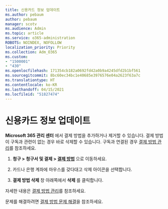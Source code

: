 ```yaml
---
title: 신용카드 정보 업데이트
ms.author: pebaum
author: pebaum
manager: scotv
ms.audience: Admin
ms.topic: article
ms.service: o365-administration
ROBOTS: NOINDEX, NOFOLLOW
localization_priority: Priority
ms.collection: Adm_O365
ms.custom:
- "1500001"
- "430"
ms.openlocfilehash: 171354cb182a0692fd42a0b9a4245dfd2b1bf561
ms.sourcegitcommit: 8bc60ec34bc1e40685e3976576e04a2623f63a7c
ms.translationtype: HT
ms.contentlocale: ko-KR
ms.lasthandoff: 04/15/2021
ms.locfileid: "51827474"
---
```

# <a name="update-my-credit-card-information"></a>신용카드 정보 업데이트

**Microsoft 365 관리 센터** 에서 결제 방법을 추가하거나 제거할 수 있습니다. 결제 방법이 구독과 관련이 없는 경우 바로 삭제할 수 있습니다. 구독과 연결된 경우 [결제 방법 관리](https://docs.microsoft.com/microsoft-365/commerce/billing-and-payments/manage-payment-methods)를 참조하세요.

1. **청구 > 청구서 및 결제 > [결제 방법](https://go.microsoft.com/fwlink/p/?linkid=2018806)** 으로 이동하세요.

2. 카드나 은행 계좌에 마우스를 갖다대고 삭제 아이콘을 선택합니다.

3. **결제 방법 삭제** 창 아래쪽에서 **삭제** 를 클릭합니다.

자세한 내용은 [결제 방법 관리](https://docs.microsoft.com/microsoft-365/commerce/billing-and-payments/manage-payment-methods)를 참조하세요.

문제를 해결하려면 [결제 방법 문제 해결](https://docs.microsoft.com/microsoft-365/commerce/billing-and-payments/manage-payment-methods#troubleshoot-payment-methods)을 참조하세요.
